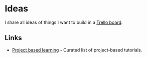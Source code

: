 # Ideas
I share all ideas of things I want to build in a [Trello board](https://trello.com/b/alB1ryRP).

## Links
- [Project based learning](https://github.com/tuvtran/project-based-learning) - Curated list of project-based tutorials.